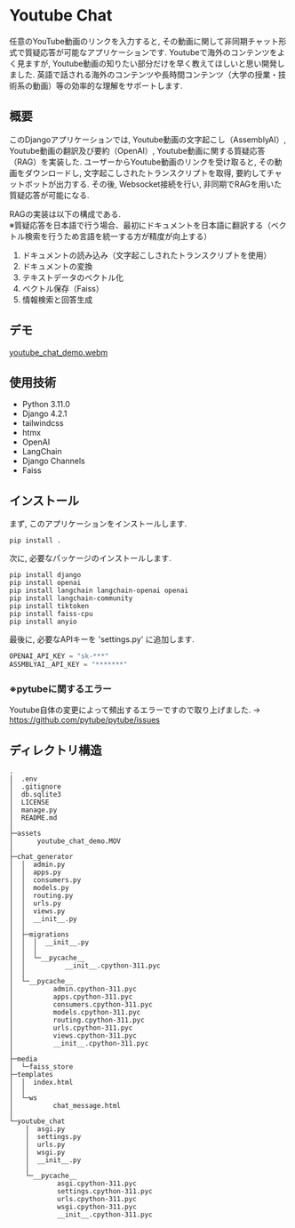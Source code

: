 Youtube Chat
======================

任意のYouTube動画のリンクを入力すると, その動画に関して非同期チャット形式で質疑応答が可能なアプリケーションです.
Youtubeで海外のコンテンツをよく見ますが, Youtube動画の知りたい部分だけを早く教えてほしいと思い開発しました.
英語で話される海外のコンテンツや長時間コンテンツ（大学の授業・技術系の動画）等の効率的な理解をサポートします. 

## 概要

このDjangoアプリケーションでは, Youtube動画の文字起こし（AssemblyAI）, Youtube動画の翻訳及び要約（OpenAI）, Youtube動画に関する質疑応答（RAG）を実装した. 
ユーザーからYoutube動画のリンクを受け取ると, その動画をダウンロードし, 文字起こしされたトランスクリプトを取得, 要約してチャットボットが出力する. 
その後, Websocket接続を行い, 非同期でRAGを用いた質疑応答が可能になる. 

RAGの実装は以下の構成である.  
※質疑応答を日本語で行う場合、最初にドキュメントを日本語に翻訳する（ベクトル検索を行うため言語を統一する方が精度が向上する）
1. ドキュメントの読み込み（文字起こしされたトランスクリプトを使用）  
2. ドキュメントの変換
3. テキストデータのベクトル化  
4. ベクトル保存（Faiss）  
5. 情報検索と回答生成

## デモ

[youtube_chat_demo.webm](https://github.com/yu-sugimoto/youtube-chat/assets/94701688/50bf1f7d-d7e4-43f0-bda3-02acd8e5728b)

## 使用技術

- Python 3.11.0
- Django 4.2.1
- tailwindcss
- htmx
- OpenAI
- LangChain
- Django Channels
- Faiss


## インストール

まず, このアプリケーションをインストールします. 
```
pip install .
```

次に, 必要なパッケージのインストールします. 
```
pip install django
pip install openai
pip install langchain langchain-openai openai
pip install langchain-community
pip install tiktoken
pip install faiss-cpu
pip install anyio
```

最後に, 必要なAPIキーを 'settings.py' に追加します. 

```python
OPENAI_API_KEY = "sk-***"
ASSMBLYAI＿API_KEY = "*******"
```

### ※pytubeに関するエラー

Youtube自体の変更によって頻出するエラーですので取り上げました. → https://github.com/pytube/pytube/issues

## ディレクトリ構造

```
.
│  .env
│  .gitignore
│  db.sqlite3
│  LICENSE
│  manage.py
│  README.md
│  
├─assets
│      youtube_chat_demo.MOV
│
├─chat_generator
│  │  admin.py
│  │  apps.py
│  │  consumers.py
│  │  models.py
│  │  routing.py
│  │  urls.py
│  │  views.py
│  │  __init__.py
│  │
│  ├─migrations
│  │  │  __init__.py
│  │  │
│  │  └─__pycache__
│  │          __init__.cpython-311.pyc
│  │
│  └─__pycache__
│          admin.cpython-311.pyc
│          apps.cpython-311.pyc
│          consumers.cpython-311.pyc
│          models.cpython-311.pyc
│          routing.cpython-311.pyc
│          urls.cpython-311.pyc
│          views.cpython-311.pyc
│          __init__.cpython-311.pyc
│
├─media
│  └─faiss_store
├─templates
│  │  index.html
│  │
│  └─ws
│          chat_message.html
│
└─youtube_chat
    │  asgi.py
    │  settings.py
    │  urls.py
    │  wsgi.py
    │  __init__.py
    │
    └─__pycache__
            asgi.cpython-311.pyc
            settings.cpython-311.pyc
            urls.cpython-311.pyc
            wsgi.cpython-311.pyc
            __init__.cpython-311.pyc
```
